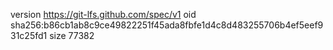 version https://git-lfs.github.com/spec/v1
oid sha256:b86cb1ab8c9ce49822251f45ada8fbfe1d4c8d483255706b4ef5eef931c25fd1
size 77382
